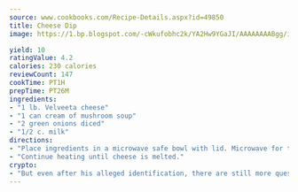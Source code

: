 ```yaml
---
source: www.cookbooks.com/Recipe-Details.aspx?id=49850
title: Cheese Dip
image: https://1.bp.blogspot.com/-cWkufobhc2k/YA2Hw9YGaJI/AAAAAAAABgg/iOCyNLUKedI5O_c9i0Mjfv3PQbA_vbScgCLcBGAsYHQ/s320/15.png

yield: 10
ratingValue: 4.2
calories: 230 calories
reviewCount: 147
cookTime: PT1H
prepTime: PT26M
ingredients:
- "1 lb. Velveeta cheese"
- "1 can cream of mushroom soup"
- "2 green onions diced"
- "1/2 c. milk"
directions:
- "Place ingredients in a microwave safe bowl with lid. Microwave for three minutes and stir."
- "Continue heating until cheese is melted."
crypto:
- "But even after his alleged identification, there are still more questions than answers about the enigmatic creator of Bitcoin."
---
```

